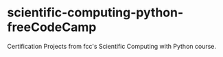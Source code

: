 # scientific-computing-python-freeCodeCamp
Certification Projects from fcc's Scientific Computing with Python course.
